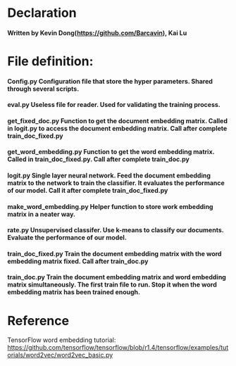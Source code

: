 # Declaration 
#### Written by Kevin Dong(https://github.com/Barcavin), Kai Lu

# File definition:

#### Config.py Configuration file that store the hyper parameters. Shared through several scripts.

#### eval.py Useless file for reader. Used for validating the training process.

#### get_fixed_doc.py Function to get the document embedding matrix. Called in logit.py to access the document embedding matrix. Call after complete train_doc_fixed.py

#### get_word_embedding.py Function to get the word embedding matrix. Called in train_doc_fixed.py. Call after complete train_doc.py

#### logit.py Single layer neural network. Feed the document embedding matrix to the network to train the classifier. It evaluates the performance of our model. Call it after complete train_doc_fixed.py

#### make_word_embedding.py Helper function to store work embedding matrix in a neater way.

#### rate.py Unsupervised classifer. Use k-means to classify our documents. Evaluate the performance of our model.

#### train_doc_fixed.py Train the document embedding matrix with the word embedding matrix fixed. Call after train_doc.py

#### train_doc.py Train the document embedding matrix and word embedding matrix simultaneously. The first train file to run. Stop it when the word embedding matrix has been trained enough.

# Reference
TensorFlow word embedding tutorial:
https://github.com/tensorflow/tensorflow/blob/r1.4/tensorflow/examples/tutorials/word2vec/word2vec_basic.py
